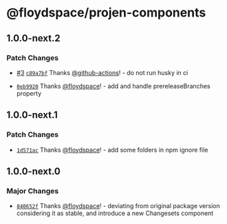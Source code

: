 # @floydspace/projen-components

## 1.0.0-next.2

### Patch Changes

- [#3](https://github.com/floydspace/projen-components/pull/3) [`c89a7bf`](https://github.com/floydspace/projen-components/commit/c89a7bf8841eac088a0ad12326c48e2bb18aeb68) Thanks [@github-actions](https://github.com/apps/github-actions)! - do not run husky in ci

- [`0eb9920`](https://github.com/floydspace/projen-components/commit/0eb9920eba9bdb0829ce6dcea9380c5a00e3d917) Thanks [@floydspace](https://github.com/floydspace)! - add and handle prereleaseBranches property

## 1.0.0-next.1

### Patch Changes

- [`1d571ac`](https://github.com/floydspace/projen-components/commit/1d571acdfe21b250c85dc1642914e3b46b95b1a3) Thanks [@floydspace](https://github.com/floydspace)! - add some folders in npm ignore file

## 1.0.0-next.0

### Major Changes

- [`840652f`](https://github.com/floydspace/projen-components/commit/840652fa0adbe4db0ece169077dab94c47c72174) Thanks [@floydspace](https://github.com/floydspace)! - deviating from original package version considering it as stable, and introduce a new Changesets component
